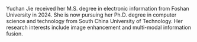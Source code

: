 Yuchan Jie received her M.S. degree in electronic information from Foshan University in 2024. She is now pursuing her Ph.D. degree in computer science and technology from South China University of Technology. Her research interests include image enhancement and multi-modal information fusion.